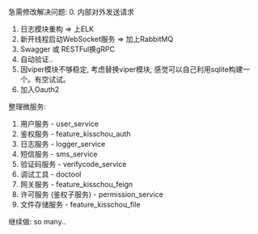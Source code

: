 急需修改解决问题:
0. 内部对外发送请求
1. 日志模块重构 => 上ELK
2. 新开线程启动WebSocket服务 => 加上RabbitMQ
3. Swagger 或 RESTFul换gRPC
4. 自动验证..
5. 因viper模块不够稳定, 考虑替换viper模块, 感觉可以自己利用sqlite构建一个。有空试试。
6. 加入Oauth2

整理微服务:
1. 用户服务 - user_service
2. 鉴权服务 - feature_kisschou_auth
3. 日志服务 - logger_service
4. 短信服务 - sms_service
5. 验证码服务 - verifycode_service
6. 调试工具 - doctool
7. 网关服务 - feature_kisschou_feign
8. 许可服务 (鉴权子服务) - permission_service
9. 文件存储服务 - feature_kisschou_file

继续做:
so many..
